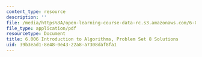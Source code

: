 ```yaml
---
content_type: resource
description: ''
file: /media/https%3A/open-learning-course-data-rc.s3.amazonaws.com/6-006-introduction-to-algorithms-spring-2020/39b3ead18e480e4322a8a7308daf8fa1_MIT6_006S20_ps8_solutions.pdf
file_type: application/pdf
resourcetype: Document
title: 6.006 Introduction to Algorithms, Problem Set 8 Solutions
uid: 39b3ead1-8e48-0e43-22a8-a7308daf8fa1
---
```

